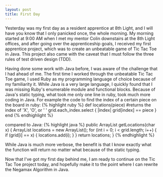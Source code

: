 ```yaml
---
layout: post
title: First Day
---
```


Yesterday was my first day as a resident apprentice at 8th Light, and I will have you know that I only panicked once, the whole morning. My morning started at 9:00 AM when I met my mentor Colin downstairs at the 8th Light offices, and after going over the apprenticeship goals, I received my first apprentice project, which was to create an unbeatable game of Tic Tac Toe in Java. This project also came with the caveat that I must follow the three rules of test driven design (TDD). 

Having done some work with Java before, I was aware of the challenge that I had ahead of me. The first time I worked through the unbeatable Tic Tac Toe game, I used Ruby as my programming language of choice because of my familiarity it. While Java is a very large language, I quickly found that I was missing Ruby's enumerable module and functional blocks. Because of Java's static typing, what took me only one line in ruby, took much more coding in Java. For example the code to find the index of a certain piece on the board in ruby:
{% highlight ruby %}
 def locations(piece) #returns the index of 'X', 'O', or ' '
    grid.each_index.select { |index| grid[index] == piece }
  end
{% endhighlight %}

compared to Java:
{% highlight java %}
 public ArrayList<Integer> getLocations(char x) {
        ArrayList<Integer> locations = new ArrayList<Integer>();
        for (int i = 0; i < grid.length; i++) {
            if (grid[i] == x) {
                locations.add(i);
            }
        }
        return locations;
    }
{% endhighlight %}

While Java is much more verbose, the benefit is that I know exactly what the function will return no matter what because of the static typing. 

Now that I've got my first day behind me, I am ready to continue on the Tic Tac Toe project today, and hopefully make it to the point where I can rewrite the Negamax Algorithm in Java.
